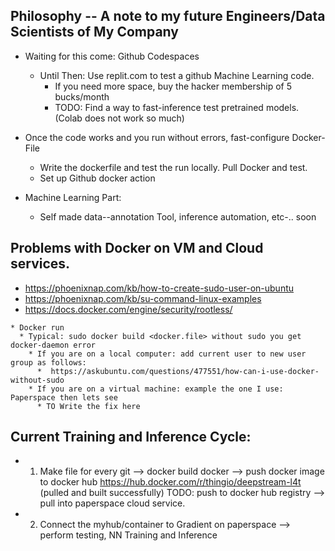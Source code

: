 ## Philosophy -- A note to my future Engineers/Data Scientists of My Company
   * Waiting for this come: Github Codespaces
     * Until Then: Use replit.com to test a github Machine Learning code.
        * If you need more space, buy the hacker membership of 5 bucks/month
        * TODO: Find a way to fast-inference test pretrained models. (Colab does not work so much)
     
    
   * Once the code works and you run without errors, fast-configure Docker-File
     * Write the dockerfile and test the run locally. Pull Docker and test.
     * Set up Github docker action 

   * Machine Learning Part: 
     * Self made data--annotation Tool, inference automation, etc-.. soon
    
## Problems with Docker on VM and Cloud services.
   * https://phoenixnap.com/kb/how-to-create-sudo-user-on-ubuntu
   * https://phoenixnap.com/kb/su-command-linux-examples
   * https://docs.docker.com/engine/security/rootless/
    
    * Docker run
      * Typical: sudo docker build <docker.file> without sudo you get docker-daemon error
        * If you are on a local computer: add current user to new user group as follows:
          *  https://askubuntu.com/questions/477551/how-can-i-use-docker-without-sudo
        * If you are on a virtual machine: example the one I use: Paperspace then lets see
          * TO Write the fix here  


## Current Training and Inference Cycle:
   * 1) Make <docker> file for every git --> docker build docker --> push docker image to docker hub
        https://hub.docker.com/r/thingio/deepstream-l4t (pulled and built successfully)
        TODO: push to docker hub registry --> pull into paperspace cloud service.
   * 2) Connect the myhub/container to Gradient on paperspace --> perform testing, NN Training and Inference
